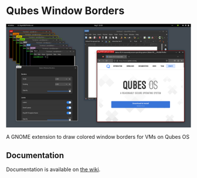 # Qubes Window Borders

![Screenshot](assets/screenshot.png)

A GNOME extension to draw colored window borders for VMs on Qubes OS

## Documentation

Documentation is available on [the wiki](https://github.com/apebl/gnome-ext-qubes-window-borders/wiki).

